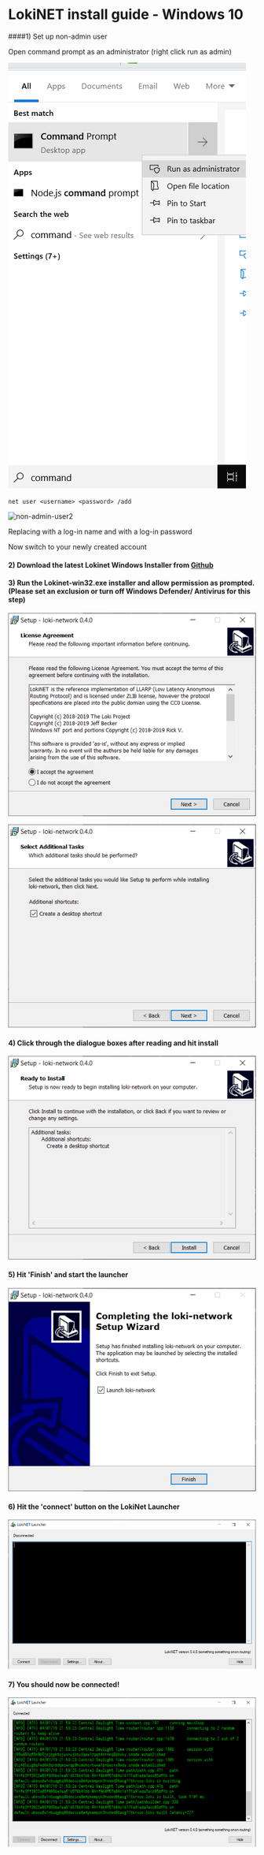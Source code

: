 # LokiNET install guide - Windows 10

####1) Set up non-admin user

Open command prompt as an administrator (right click run as admin)

![non-admin-user](https://github.com/Meditations1/loki-docs/blob/master/docs/assets/non-root-user.PNG)

`net user <username> <password> /add`

![non-admin-user2](https://github.com/Meditations1/loki-docs/blob/master/docs/assets/OnlineMessaging.PNG)

Replacing <username> with a log-in name and <password> with a log-in password

Now switch to your newly created account

#### 2) Download the latest Lokinet Windows Installer from [Github](https://github.com/loki-project/loki-network/releases)

#### 3) Run the Lokinet-win32.exe installer and allow permission as prompted. (Please set an exclusion or turn off Windows Defender/ Antivirus for this step)

![lokinet-launcher-install](https://github.com/Meditations1/loki-docs/blob/master/docs/assets/Lokinet_launcher_install1.PNG)

![Lokinet-launcher-install2](https://github.com/Meditations1/loki-docs/blob/master/docs/assets/Lokinet-launcher-install2.PNG)

#### 4) Click through the dialogue boxes after reading and hit install

![Lokinet-launcher-install3](https://github.com/Meditations1/loki-docs/blob/master/docs/assets/lokinet-launcher-install3.PNG)

#### 5) Hit 'Finish' and start the launcher 

![Lokinet-launcher-install4](https://github.com/Meditations1/loki-docs/blob/master/docs/assets/lokinet-launcher-install4.PNG)

#### 6) Hit the 'connect' button on the LokiNet Launcher 

![Lokinet-launcher1](https://github.com/Meditations1/loki-docs/blob/master/docs/assets/lokinet-launcher-1.PNG)

#### 7) You should now be connected! 

![Lokinet-launcher2](https://github.com/Meditations1/loki-docs/blob/master/docs/assets/lokinet-launcher2.PNG)